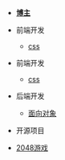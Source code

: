 <!--
 * @Descripttion: 
 * @version: 
 * @Author: suckson
 * @Date: 2019-04-02 12:06:29
 * @LastEditors: suckson
 * @LastEditTime: 2019-11-28 09:44:21
 -->
- [**博主**](aboutme/my.md)

- 前端开发
    - [css](slientdoc/web/html/cssoperation)

- 前端开发
    - [css](slientdoc/web/html/cssoperation)

- 后端开发
    - [面向对象](serverdoc/java/oop)
    

- 开源项目

- [2048游戏]('https://github.com/Suckson')
